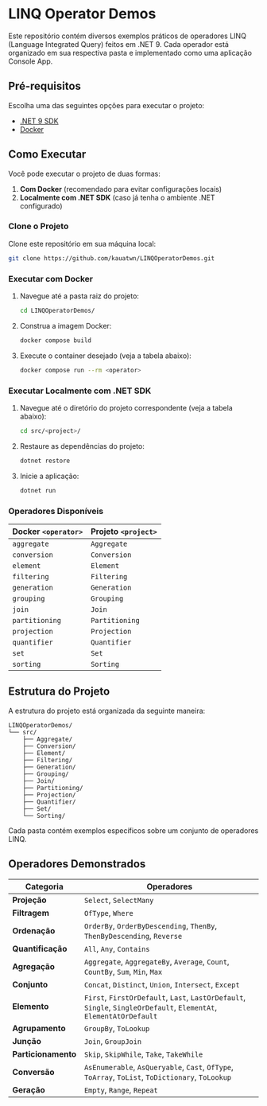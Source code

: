 # LINQ Operator Demos

Este repositório contém diversos exemplos práticos de operadores LINQ (Language Integrated Query) feitos em .NET 9. Cada operador está organizado em sua respectiva pasta e implementado como uma aplicação Console App.

## Pré-requisitos

Escolha uma das seguintes opções para executar o projeto:

- [.NET 9 SDK](https://dotnet.microsoft.com/download)
- [Docker](https://www.docker.com/)

## Como Executar

Você pode executar o projeto de duas formas:

1. **Com Docker** (recomendado para evitar configurações locais)
2. **Localmente com .NET SDK** (caso já tenha o ambiente .NET configurado)

### Clone o Projeto

Clone este repositório em sua máquina local:

```bash
git clone https://github.com/kauatwn/LINQOperatorDemos.git
```

### Executar com Docker

1. Navegue até a pasta raiz do projeto:

    ```bash
    cd LINQOperatorDemos/
    ```

2. Construa a imagem Docker:

    ```bash
    docker compose build
    ```

3. Execute o container desejado (veja a tabela abaixo):

    ```bash
    docker compose run --rm <operator>
    ```

### Executar Localmente com .NET SDK

1. Navegue até o diretório do projeto correspondente (veja a tabela abaixo):

    ```bash
    cd src/<project>/
    ```

2. Restaure as dependências do projeto:

    ```bash
    dotnet restore
    ```

3. Inicie a aplicação:

    ```bash
    dotnet run
    ```

### Operadores Disponíveis

| Docker `<operator>` | Projeto `<project>` |
| ------------------- | ------------------- |
| `aggregate`         | `Aggregate`         |
| `conversion`        | `Conversion`        |
| `element`           | `Element`           |
| `filtering`         | `Filtering`         |
| `generation`        | `Generation`        |
| `grouping`          | `Grouping`          |
| `join`              | `Join`              |
| `partitioning`      | `Partitioning`      |
| `projection`        | `Projection`        |
| `quantifier`        | `Quantifier`        |
| `set`               | `Set`               |
| `sorting`           | `Sorting`           |

## Estrutura do Projeto

A estrutura do projeto está organizada da seguinte maneira:

```plaintext
LINQOperatorDemos/
└── src/
    ├── Aggregate/
    ├── Conversion/
    ├── Element/
    ├── Filtering/
    ├── Generation/
    ├── Grouping/
    ├── Join/
    ├── Partitioning/
    ├── Projection/
    ├── Quantifier/
    ├── Set/
    └── Sorting/
```

Cada pasta contém exemplos específicos sobre um conjunto de operadores LINQ.

## Operadores Demonstrados

| Categoria           | Operadores                                                                                                         |
| ------------------- | ------------------------------------------------------------------------------------------------------------------ |
| **Projeção**        | `Select`, `SelectMany`                                                                                             |
| **Filtragem**       | `OfType`, `Where`                                                                                                  |
| **Ordenação**       | `OrderBy`, `OrderByDescending`, `ThenBy`, `ThenByDescending`, `Reverse`                                            |
| **Quantificação**   | `All`, `Any`, `Contains`                                                                                           |
| **Agregação**       | `Aggregate`, `AggregateBy`, `Average`, `Count`, `CountBy`, `Sum`, `Min`, `Max`                                     |
| **Conjunto**        | `Concat`, `Distinct`, `Union`, `Intersect`, `Except`                                                               |
| **Elemento**        | `First`, `FirstOrDefault`, `Last`, `LastOrDefault`, `Single`, `SingleOrDefault`, `ElementAt`, `ElementAtOrDefault` |
| **Agrupamento**     | `GroupBy`, `ToLookup`                                                                                              |
| **Junção**          | `Join`, `GroupJoin`                                                                                                |
| **Particionamento** | `Skip`, `SkipWhile`, `Take`, `TakeWhile`                                                                           |
| **Conversão**       | `AsEnumerable`, `AsQueryable`, `Cast`, `OfType`, `ToArray`, `ToList`, `ToDictionary`, `ToLookup`                   |
| **Geração**         | `Empty`, `Range`, `Repeat`                                                                                         |
